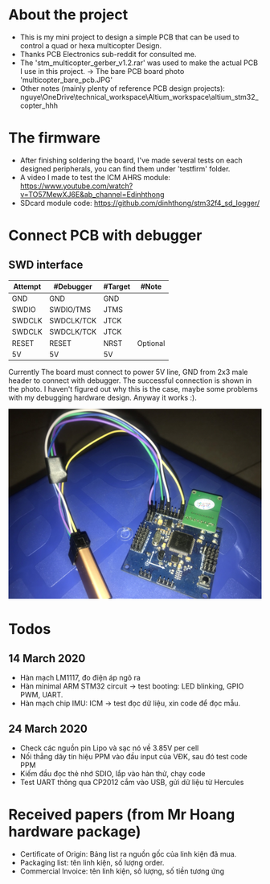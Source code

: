 # About the project
- This is my mini project to design a simple PCB that can be used to control a quad or hexa multicopter Design. 
- Thanks PCB Electronics sub-reddit for consulted me.
- The 'stm_multicopter_gerber_v1.2.rar' was used to make the actual PCB I use in this project. -> The bare PCB board photo 'multicopter_bare_pcb.JPG'
- Other notes (mainly plenty of reference PCB design projects): nguye\OneDrive\technical_workspace\Altium_workspace\altium_stm32_copter_hhh
# The firmware
- After finishing soldering the board, I've made several tests on each designed peripherals, you can find them under 'testfirm' folder.
- A video I made to test the ICM AHRS module: https://www.youtube.com/watch?v=TO57MewXJ6E&ab_channel=Edinhthong
- SDcard module code: https://github.com/dinhthong/stm32f4_sd_logger/
# Connect PCB with debugger
## SWD interface
Attempt | #Debugger | #Target | #Note
--- | --- | --- | ---
GND | GND | GND 
SWDIO |SWDIO/TMS|JTMS|
SWDCLK |SWDCLK/TCK|JTCK
SWDCLK |SWDCLK/TCK|JTCK
RESET |RESET|NRST |Optional
5V |5V| 5V

Currently The board must connect to power 5V line, GND from 2x3 male header to connect with debugger. The successful connection is shown in the photo. I haven't figured out why this is the case, maybe some problems with my debugging hardware design. Anyway it works :).

![alt text](connect_board_with_debugger.jpg "Debugger Connection")
# Todos
## 14 March 2020
- Hàn mạch LM1117, đo điện áp ngõ ra
- Hàn minimal ARM STM32 circuit -> test booting: LED blinking, GPIO PWM, UART.
- Hàn mạch chip IMU: ICM -> test đọc dữ liệu, xin code để đọc mẫu.
## 24 March 2020
- Check các nguồn pin Lipo và sạc nó về 3.85V per cell
- Nối thẳng dây tín hiệu PPM vào đầu input của VĐK, sau đó test code PPM
- Kiếm đầu đọc thẻ nhớ SDIO, lắp vào hàn thử, chạy code
- Test UART thông qua CP2012 cắm vào USB, gửi dữ liệu từ Hercules

# Received papers (from Mr Hoang hardware package)
- Certificate of Origin: Bảng list ra nguồn gốc của linh kiện đã mua.
- Packaging list: tên linh kiện, số lượng order.
- Commercial Invoice: tên linh kiện, số lượng, số tiền tương ứng
